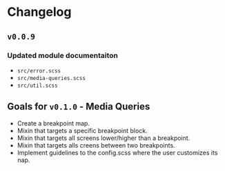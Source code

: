 # Changelog

## `v0.0.9`

### Updated module documentaiton
  - `src/error.scss`
  - `src/media-queries.scss`
  - `src/util.scss`

## Goals for `v0.1.0` - Media Queries
  - Create a breakpoint map.
  - Mixin that targets a specific breakpoint block.
  - Mixin that targets all screens lower/higher than a breakpoint.
  - Mixin that targets alls creens between two breakpoints.
  - Implement guidelines to the config.scss where the user customizes its nap.